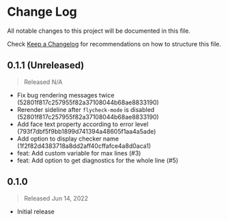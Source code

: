 # Change Log

All notable changes to this project will be documented in this file.

Check [Keep a Changelog](http://keepachangelog.com/) for recommendations on how to structure this file.


## 0.1.1 (Unreleased)
> Released N/A

* Fix bug rendering messages twice (52801f817c257955f82a37108044b68ae8833190)
* Rerender sideline after `flycheck-mode` is disabled (52801f817c257955f82a37108044b68ae8833190)
* Add face text property according to error level (793f7dbf5f9bb1899d741394a48605f1aa4a5ade)
* Add option to display checker name (1f2f82d4383718a8dd2aff40cffafce4a8d0aca1)
* feat: Add custom variable for max lines (#3)
* feat: Add option to get diagnostics for the whole line (#5)

## 0.1.0
> Released Jun 14, 2022

* Initial release
